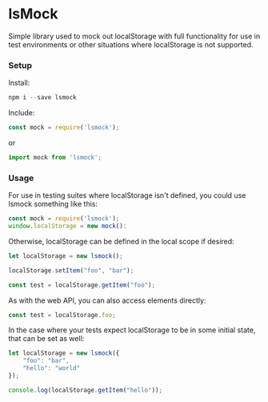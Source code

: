 # lsMock

Simple library used to mock out localStorage with full functionality for use in test environments or other situations where localStorage is not supported.

### Setup

Install:
```js
npm i --save lsmock
```

Include:
```js
const mock = require('lsmock');
```
or 
```js
import mock from 'lsmock';
```
### Usage

For use in testing suites where localStorage isn't defined, you could use lsmock something like this:

```js
const mock = require('lsmock');
window.localStorage = new mock():
```
Otherwise, localStorage can be defined in the local scope if desired:
```js
let localStorage = new lsmock();

localStorage.setItem("foo", "bar");

const test = localStorage.getItem("foo");
```

As with the web API, you can also access elements directly:

```js
const test = localStorage.foo;
```

In the case where your tests expect localStorage to be in some initial state, that can be set as well:

```js
let localStorage = new lsmock({
	"foo": "bar",
	"hello": "world"
});

console.log(localStorage.getItem("hello"));
```
